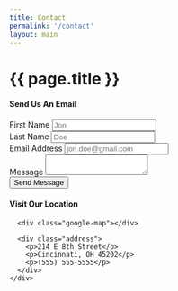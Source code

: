 ```yaml
---
title: Contact
permalink: '/contact'
layout: main
---
```


<div class="container" data-page="contact">
  <div class="row page-title">
    <div class="col-xs-12">
      <h1>{{ page.title }}</h1>
    </div>
  </div>
  <div class="row contact">
    <div class="col-md-6">
      <h4>Send Us An Email</h4>
      <form>
        <div class="text-input-element">
          <label class="text-label" for="first_name">First Name</label>
          <input class="text-input" type="text" name="first_name" placeholder="Jon">
        </div>
        <div class="text-input-element">
          <label class="text-label" for="last_name">Last Name</label>
          <input class="text-input" type="text" name="last_name" placeholder="Doe">
        </div>
        <div class="text-input-element">
          <label class="text-label" for="email">Email Address</label>
          <input class="text-input" type="email" name="email" placeholder="jon.doe@gmail.com">
        </div>
        <div class="text-input-element">
          <label class="message-label" for="message">Message</label>
          <textarea class="message-input" name="message"></textarea>
        </div>
        <div class="text-input-element">
          <button type="submit" class="btn contact-submit">Send Message</button>
        </div>
      </form>
    </div>
    <div class="col-md-6 location">
      <h4>Visit Our Location</h4>

      <div class="google-map"></div>

      <div class="address">
        <p>214 E 8th Street</p>
        <p>Cincinnati, OH 45202</p>
        <p>(555) 555-5555</p>
      </div>
    </div>
  </div>
</div>